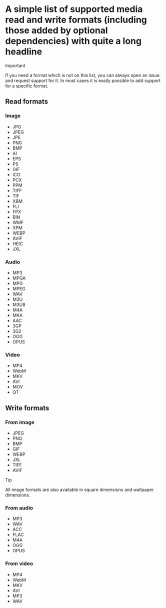 # A simple list of supported media read and write formats (including those added by optional dependencies) with quite a long headline

> [!IMPORTANT]  
> If you need a format which is not on this list, you can always open an issue and request support for it. In most cases it is easily possible to add support for a specific format.

## Read formats
### Image
- JPG
- JPEG
- JPE
- PNG
- BMP
- AI
- EPS
- PS
- GIF
- ICO
- PCX
- PPM
- TIFF
- TIF
- XBM
- FLI
- FPX
- BIN
- WMF
- XPM
- WEBP
- AVIF
- HEIC
- JXL

### Audio
- MP3
- MPGA
- MPG
- MPEG
- WAV
- M3U
- M3U8
- M4A
- MKA
- AAC
- 3GP
- 3G2
- OGG
- OPUS

### Video
- MP4
- WebM
- MKV
- AVI
- MOV
- QT

## Write formats
### From image
- JPEG
- PNG
- BMP
- GIF
- WEBP
- JXL
- TIFF
- AVIF

> [!TIP]  
> All image formats are also available in square dimensions and wallpaper dimensions.

### From audio
- MP3
- WAV
- ACC
- FLAC
- M4A
- OGG
- OPUS

### From video
- MP4
- WebM
- MKV
- AVI
- MP3
- WAV